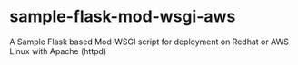 # sample-flask-mod-wsgi-aws
A Sample Flask based Mod-WSGI script for deployment on Redhat or AWS Linux with Apache (httpd)
